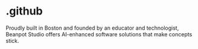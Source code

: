 # .github
Proudly built in Boston and founded by an educator and technologist, Beanpot Studio offers AI-enhanced software solutions that make concepts stick.
